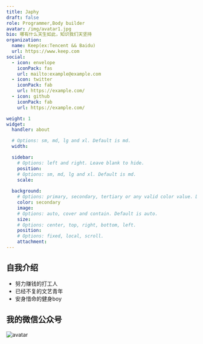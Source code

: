 ```yaml
---
title: Japhy
draft: false
role: Programmer,Body builder
avatar: /img/avatar1.jpg
bio: 哪有什么天生如此，知识我们天坚持
organization:
  name: Keep(ex:Tencent && Baidu)
  url: https://www.keep.com
social:
  - icon: envelope
    iconPack: fas
    url: mailto:example@example.com
  - icon: twitter
    iconPack: fab
    url: https://example.com/
  - icon: github
    iconPack: fab
    url: https://example.com/

weight: 1
widget:
  handler: about

  # Options: sm, md, lg and xl. Default is md.
  width:

  sidebar:
    # Options: left and right. Leave blank to hide.
    position:
    # Options: sm, md, lg and xl. Default is md.
    scale:
  
  background:
    # Options: primary, secondary, tertiary or any valid color value. Default is primary.
    color: secondary
    image:
    # Options: auto, cover and contain. Default is auto.
    size:
    # Options: center, top, right, bottom, left.
    position:
    # Options: fixed, local, scroll.
    attachment: 
---
```


## 自我介绍

* 努力赚钱的打工人
* 已经不复的文艺青年
* 安身惜命的健身boy


## 我的微信公众号  

![avatar](/img/qrcode.bmp)
